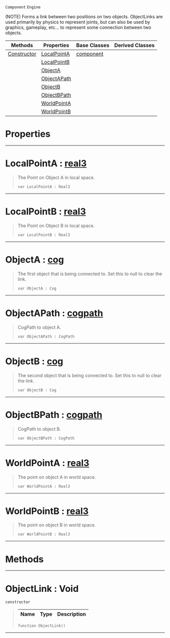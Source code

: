  `Component` `Engine`



(NOTE) Forms a link between two positions on two objects. ObjectLinks are used primarily by physics to represent joints, but can also be used by graphics, gameplay, etc... to represent some connection between two objects.

|Methods|Properties|Base Classes|Derived Classes|
|---|---|---|---|
|[ Constructor](https://github.com/ZilchEngine/ZilchDocs/blob/master/code_reference/class_reference/objectlink.markdown#objectlink-void)|[ LocalPointA](https://github.com/ZilchEngine/ZilchDocs/blob/master/code_reference/class_reference/objectlink.markdown#localpointa-zilch-engine)|[component](https://github.com/ZilchEngine/ZilchDocs/blob/master/code_reference/class_reference/component.markdown)| |
| |[ LocalPointB](https://github.com/ZilchEngine/ZilchDocs/blob/master/code_reference/class_reference/objectlink.markdown#localpointb-zilch-engine)| | |
| |[ ObjectA](https://github.com/ZilchEngine/ZilchDocs/blob/master/code_reference/class_reference/objectlink.markdown#objecta-zilch-engine-docu)| | |
| |[ ObjectAPath](https://github.com/ZilchEngine/ZilchDocs/blob/master/code_reference/class_reference/objectlink.markdown#objectapath-zilch-engine)| | |
| |[ ObjectB](https://github.com/ZilchEngine/ZilchDocs/blob/master/code_reference/class_reference/objectlink.markdown#objectb-zilch-engine-docu)| | |
| |[ ObjectBPath](https://github.com/ZilchEngine/ZilchDocs/blob/master/code_reference/class_reference/objectlink.markdown#objectbpath-zilch-engine)| | |
| |[ WorldPointA](https://github.com/ZilchEngine/ZilchDocs/blob/master/code_reference/class_reference/objectlink.markdown#worldpointa-zilch-engine)| | |
| |[ WorldPointB](https://github.com/ZilchEngine/ZilchDocs/blob/master/code_reference/class_reference/objectlink.markdown#worldpointb-zilch-engine)| | |


 #  Properties


---  
 #  LocalPointA : [real3](https://github.com/ZilchEngine/ZilchDocs/blob/master/code_reference/nada_base_types/real3.markdown)

> The Point on Object A in local space.
> ``` lang=cpp, name=Nada
> var LocalPointA : Real3


---  
 #  LocalPointB : [real3](https://github.com/ZilchEngine/ZilchDocs/blob/master/code_reference/nada_base_types/real3.markdown)

> The Point on Object B in local space.
> ``` lang=cpp, name=Nada
> var LocalPointB : Real3


---  
 #  ObjectA : [cog](https://github.com/ZilchEngine/ZilchDocs/blob/master/code_reference/class_reference/cog.markdown)

> The first object that is being connected to. Set this to null to clear the link.
> ``` lang=cpp, name=Nada
> var ObjectA : Cog


---  
 #  ObjectAPath : [cogpath](https://github.com/ZilchEngine/ZilchDocs/blob/master/code_reference/class_reference/cogpath.markdown)

> CogPath to object A.
> ``` lang=cpp, name=Nada
> var ObjectAPath : CogPath


---  
 #  ObjectB : [cog](https://github.com/ZilchEngine/ZilchDocs/blob/master/code_reference/class_reference/cog.markdown)

> The second object that is being connected to. Set this to null to clear the link.
> ``` lang=cpp, name=Nada
> var ObjectB : Cog


---  
 #  ObjectBPath : [cogpath](https://github.com/ZilchEngine/ZilchDocs/blob/master/code_reference/class_reference/cogpath.markdown)

> CogPath to object B.
> ``` lang=cpp, name=Nada
> var ObjectBPath : CogPath


---  
 #  WorldPointA : [real3](https://github.com/ZilchEngine/ZilchDocs/blob/master/code_reference/nada_base_types/real3.markdown)

> The point on object A in world space.
> ``` lang=cpp, name=Nada
> var WorldPointA : Real3


---  
 #  WorldPointB : [real3](https://github.com/ZilchEngine/ZilchDocs/blob/master/code_reference/nada_base_types/real3.markdown)

> The point on object B in world space.
> ``` lang=cpp, name=Nada
> var WorldPointB : Real3


---  
 #  Methods


---  
 #  ObjectLink : Void

 `constructor`

> 
> |Name|Type|Description|
> |---|---|---|
> ``` lang=cpp, name=Nada
> function ObjectLink()
> ``` 


---  
 

 